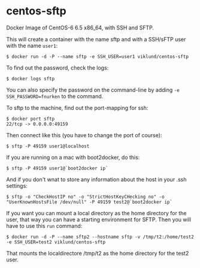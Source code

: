 centos-sftp
=============

Docker Image of CentOS-6 6.5 x86\_64, with SSH and SFTP.

This will create a container with the name sftp and with a SSH/sFTP user with
the name `user1`:

    $ docker run -d -P --name sftp -e SSH_USER=user1 viklund/centos-sftp

To find out the password, check the logs:

    $ docker logs sftp

You can also specify the password on the command-line by adding
`-e SSH_PASSWORD=fnurken` to the command.

To sftp to the machine, find out the port-mapping for ssh:

    $ docker port sftp
    22/tcp -> 0.0.0.0:49159

Then connect like this (you have to change the port of course):

    $ sftp -P 49159 user1@localhost

If you are running on a mac with boot2docker, do this:

    $ sftp -P 49159 user1@`boot2docker ip`

And if you don't wnat to store any information about the host in your .ssh settings:

    $ sftp -o "CheckHostIP no" -o "StrictHostKeyCHecking no" -o "UserKnownHostsFile /dev/null" -P 49159 test2@`boot2docker ip`


If you want you can mount a local directory as the home directory for the user,
that way you can have a starting environment for SFTP. Then you will have to
use this `run` command:

    $ docker run -d -P --name sftp2 --hostname sftp -v /tmp/t2:/home/test2 -e SSH_USER=test2 viklund/centos-sftp

That mounts the localdirectore /tmp/t2 as the home directory for the test2 user.
